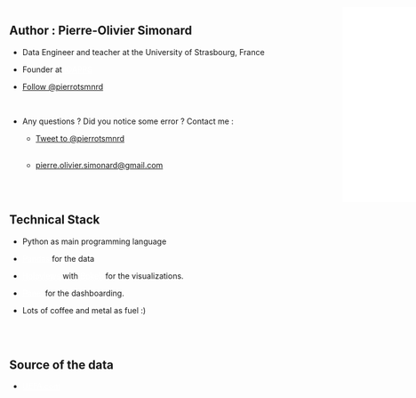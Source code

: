 <div style="position: fixed;float: right;margin-left: 600px;margin-top:0px;">
    <iframe src="/linkedin" style="height:350px;width:350px;border:transparent;"></iframe>
</div>



## Author : Pierre-Olivier Simonard

- Data Engineer and teacher at the University of Strasbourg, France
 
- Founder at <a target="blank" href="https://www.ioapps.io"  style="color:white"> IOAPPS </a>  
 
- <a target="blank" href="https://twitter.com/pierrotsmnrd?ref_src=twsrc%5Etfw" class="twitter-follow-button" data-show-count="false">Follow @pierrotsmnrd</a><script async src="https://platform.twitter.com/widgets.js" charset="utf-8"></script>


<br />

- Any questions ? Did you notice some error ?  Contact me : 

    - <a target="blank" href="https://twitter.com/intent/tweet?screen_name=pierrotsmnrd&ref_src=twsrc%5Etfw" class="twitter-mention-button" data-show-count="false">Tweet to @pierrotsmnrd</a><script async src="https://platform.twitter.com/widgets.js" charset="utf-8"></script> <br /> <br />

    -   <a target="blank" href="mailto:pierre.olivier.simonard@gmail.com"  style="color:white">pierre.olivier.simonard@gmail.com</a>

<br /><br />
## Technical Stack 

- Python as main programming language
- <a target="blank"  href="pandas.pydata.org/" style="color:white;">Pandas</a> for the data 
 
- <a target="blank"  href="http://holoviews.org/" style="color:white;">Holoviews</a> with <a target="blank" href="https://docs.bokeh.org/" style="color:white;">Bokeh</a> for the visualizations. 
 
- <a target="blank"  href="https://panel.holoviz.org/" style="color:white;">Panel</a> for the dashboarding.
 
- Lots of coffee and metal as fuel :)


<br /><br />
## Source of the data 

- <a target="blank" href="https://www.uefa.com/uefaeuro-2020/" style="color:white;">UEFA.com</a>


